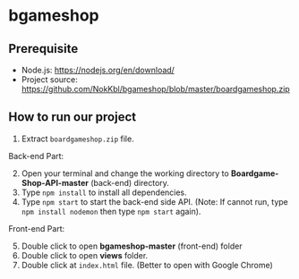 # bgameshop

## Prerequisite
- Node.js: https://nodejs.org/en/download/
- Project source: https://github.com/NokKbl/bgameshop/blob/master/boardgameshop.zip

## How to run our project
1. Extract `boardgameshop.zip` file.

Back-end Part:

2. Open your terminal and change the working directory to **Boardgame-Shop-API-master** (back-end) directory.
3. Type `npm install` to install all dependencies.
4. Type `npm start` to start the back-end side API. (Note: If cannot run, type `npm install nodemon` then type `npm start` again).

Front-end Part:

5. Double click to open **bgameshop-master** (front-end) folder
6. Double click to open **views** folder.
7. Double click at `index.html` file. (Better to open with Google Chrome)